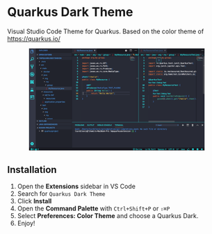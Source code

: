 # Quarkus Dark Theme

Visual Studio Code Theme for Quarkus.
Based on the color theme of https://quarkus.io/

<p align="center">
  <img alt="preview" src="resources/themescreenshot.png" width="80%" height="80%">
</p>

## Installation

1. Open the **Extensions** sidebar in VS Code
2. Search for `Quarkus Dark Theme`
3. Click **Install**
4. Open the **Command Palette** with `Ctrl+Shift+P` or `⇧⌘P`
5. Select **Preferences: Color Theme** and choose a Quarkus Dark.
6. Enjoy!
